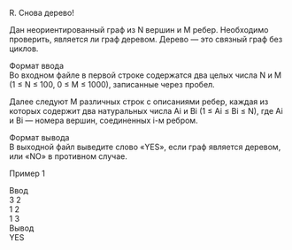 R. Снова дерево!


Дан неориентированный граф из N вершин и M ребер. Необходимо проверить, является ли граф деревом. Дерево — это связный граф без циклов.


Формат ввода\
Во входном файле в первой строке содержатся два целых числа N и M (1 ≤ N ≤ 100, 0 ≤ M ≤ 1000), записанные через пробел.

Далее следуют M различных строк с описаниями ребер, каждая из которых содержит два натуральных числа Ai и Bi (1 ≤ Ai ≤ Bi ≤ N), где Ai и Bi — номера вершин, соединенных i-м ребром.


Формат вывода\
В выходной файл выведите слово «YES», если граф является деревом, или «NO» в противном случае.

Пример 1

Ввод	\
3 2\
1 2\
1 3\
Вывод\
YES

